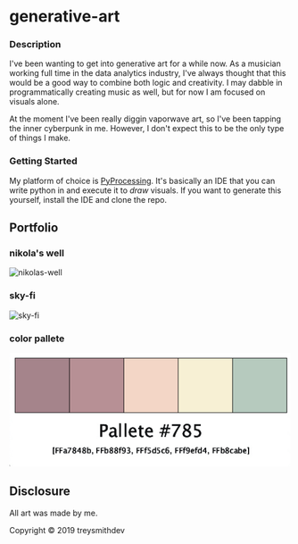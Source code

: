 # generative-art

### Description

I've been wanting to get into generative art for a while now. As a musician working full time in the data analytics industry, I've always thought that this would be a good way to combine both logic and creativity. I may dabble in programmatically creating music as well, but for now I am focused on visuals alone. 

At the moment I've been really diggin vaporwave art, so I've been tapping the inner cyberpunk in me. However, I don't expect this to be the only type of things I make.

### Getting Started

My platform of choice is [PyProcessing](https://py.processing.org/). It's basically an IDE that you can write python in and execute it to *draw* visuals. If you want to generate this yourself, install the IDE and clone the repo.


## Portfolio

### nikola's well

![nikolas-well](./nikolas-well/nikolas-well.gif)


### sky-fi

![sky-fi](./sky-fi/sky-fi.gif)


### color pallete

![color-palette](./color-palette/color-palette.png)

## Disclosure

All art was made by me.

Copyright © 2019 treysmithdev